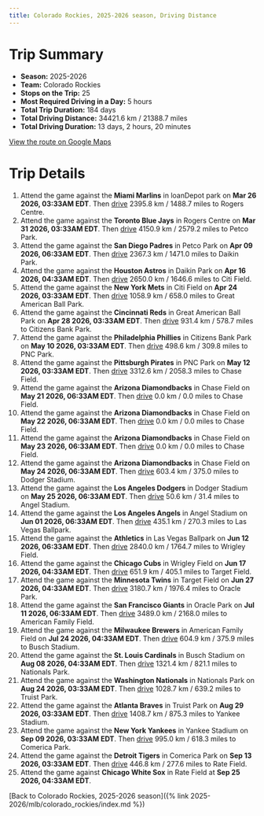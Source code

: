 ```yaml
---
title: Colorado Rockies, 2025-2026 season, Driving Distance
---
```


# Trip Summary
- **Season:** 2025-2026
- **Team:** Colorado Rockies
- **Stops on the Trip:** 25
- **Most Required Driving in a Day:** 5 hours
- **Total Trip Duration:** 184 days
- **Total Driving Distance:** 34421.6 km / 21388.7 miles
- **Total Driving Duration:** 13 days, 2 hours, 20 minutes

[View the route on Google Maps](https://www.google.com/maps/dir/loanDepot+park+Miami/Rogers+Centre+Toronto/Petco+Park+San+Diego/Daikin+Park+Houston/Citi+Field+Flushing/Great+American+Ball+Park+Cincinnati/Citizens+Bank+Park+Philadelphia/PNC+Park+Pittsburgh/Chase+Field+Phoenix/Chase+Field+Phoenix/Chase+Field+Phoenix/Chase+Field+Phoenix/Dodger+Stadium+Los+Angeles/Angel+Stadium+Anaheim/Las+Vegas+Ballpark+Las+Vegas/Wrigley+Field+Chicago/Target+Field+Minneapolis/Oracle+Park+San+Francisco/American+Family+Field+Milwaukee/Busch+Stadium+St.+Louis/Nationals+Park+Washington/Truist+Park+Atlanta/Yankee+Stadium+Bronx/Comerica+Park+Detroit/Rate+Field+Chicago)

# Trip Details
1. Attend the game against the **Miami Marlins** in loanDepot park on **Mar 26 2026, 03:33AM EDT**. Then [drive](https://www.google.com/maps/dir/loanDepot+park+Miami/Rogers+Centre+Toronto) 2395.8 km / 1488.7 miles to Rogers Centre.
2. Attend the game against the **Toronto Blue Jays** in Rogers Centre on **Mar 31 2026, 03:33AM EDT**. Then [drive](https://www.google.com/maps/dir/Rogers+Centre+Toronto/Petco+Park+San+Diego) 4150.9 km / 2579.2 miles to Petco Park.
3. Attend the game against the **San Diego Padres** in Petco Park on **Apr 09 2026, 06:33AM EDT**. Then [drive](https://www.google.com/maps/dir/Petco+Park+San+Diego/Daikin+Park+Houston) 2367.3 km / 1471.0 miles to Daikin Park.
4. Attend the game against the **Houston Astros** in Daikin Park on **Apr 16 2026, 04:33AM EDT**. Then [drive](https://www.google.com/maps/dir/Daikin+Park+Houston/Citi+Field+Flushing) 2650.0 km / 1646.6 miles to Citi Field.
5. Attend the game against the **New York Mets** in Citi Field on **Apr 24 2026, 03:33AM EDT**. Then [drive](https://www.google.com/maps/dir/Citi+Field+Flushing/Great+American+Ball+Park+Cincinnati) 1058.9 km / 658.0 miles to Great American Ball Park.
6. Attend the game against the **Cincinnati Reds** in Great American Ball Park on **Apr 28 2026, 03:33AM EDT**. Then [drive](https://www.google.com/maps/dir/Great+American+Ball+Park+Cincinnati/Citizens+Bank+Park+Philadelphia) 931.4 km / 578.7 miles to Citizens Bank Park.
7. Attend the game against the **Philadelphia Phillies** in Citizens Bank Park on **May 10 2026, 03:33AM EDT**. Then [drive](https://www.google.com/maps/dir/Citizens+Bank+Park+Philadelphia/PNC+Park+Pittsburgh) 498.6 km / 309.8 miles to PNC Park.
8. Attend the game against the **Pittsburgh Pirates** in PNC Park on **May 12 2026, 03:33AM EDT**. Then [drive](https://www.google.com/maps/dir/PNC+Park+Pittsburgh/Chase+Field+Phoenix) 3312.6 km / 2058.3 miles to Chase Field.
9. Attend the game against the **Arizona Diamondbacks** in Chase Field on **May 21 2026, 06:33AM EDT**. Then [drive](https://www.google.com/maps/dir/Chase+Field+Phoenix/Chase+Field+Phoenix) 0.0 km / 0.0 miles to Chase Field.
10. Attend the game against the **Arizona Diamondbacks** in Chase Field on **May 22 2026, 06:33AM EDT**. Then [drive](https://www.google.com/maps/dir/Chase+Field+Phoenix/Chase+Field+Phoenix) 0.0 km / 0.0 miles to Chase Field.
11. Attend the game against the **Arizona Diamondbacks** in Chase Field on **May 23 2026, 06:33AM EDT**. Then [drive](https://www.google.com/maps/dir/Chase+Field+Phoenix/Chase+Field+Phoenix) 0.0 km / 0.0 miles to Chase Field.
12. Attend the game against the **Arizona Diamondbacks** in Chase Field on **May 24 2026, 06:33AM EDT**. Then [drive](https://www.google.com/maps/dir/Chase+Field+Phoenix/Dodger+Stadium+Los+Angeles) 603.4 km / 375.0 miles to Dodger Stadium.
13. Attend the game against the **Los Angeles Dodgers** in Dodger Stadium on **May 25 2026, 06:33AM EDT**. Then [drive](https://www.google.com/maps/dir/Dodger+Stadium+Los+Angeles/Angel+Stadium+Anaheim) 50.6 km / 31.4 miles to Angel Stadium.
14. Attend the game against the **Los Angeles Angels** in Angel Stadium on **Jun 01 2026, 06:33AM EDT**. Then [drive](https://www.google.com/maps/dir/Angel+Stadium+Anaheim/Las+Vegas+Ballpark+Las+Vegas) 435.1 km / 270.3 miles to Las Vegas Ballpark.
15. Attend the game against the **Athletics** in Las Vegas Ballpark on **Jun 12 2026, 06:33AM EDT**. Then [drive](https://www.google.com/maps/dir/Las+Vegas+Ballpark+Las+Vegas/Wrigley+Field+Chicago) 2840.0 km / 1764.7 miles to Wrigley Field.
16. Attend the game against the **Chicago Cubs** in Wrigley Field on **Jun 17 2026, 04:33AM EDT**. Then [drive](https://www.google.com/maps/dir/Wrigley+Field+Chicago/Target+Field+Minneapolis) 651.9 km / 405.1 miles to Target Field.
17. Attend the game against the **Minnesota Twins** in Target Field on **Jun 27 2026, 04:33AM EDT**. Then [drive](https://www.google.com/maps/dir/Target+Field+Minneapolis/Oracle+Park+San+Francisco) 3180.7 km / 1976.4 miles to Oracle Park.
18. Attend the game against the **San Francisco Giants** in Oracle Park on **Jul 11 2026, 06:33AM EDT**. Then [drive](https://www.google.com/maps/dir/Oracle+Park+San+Francisco/American+Family+Field+Milwaukee) 3489.0 km / 2168.0 miles to American Family Field.
19. Attend the game against the **Milwaukee Brewers** in American Family Field on **Jul 24 2026, 04:33AM EDT**. Then [drive](https://www.google.com/maps/dir/American+Family+Field+Milwaukee/Busch+Stadium+St.+Louis) 604.9 km / 375.9 miles to Busch Stadium.
20. Attend the game against the **St. Louis Cardinals** in Busch Stadium on **Aug 08 2026, 04:33AM EDT**. Then [drive](https://www.google.com/maps/dir/Busch+Stadium+St.+Louis/Nationals+Park+Washington) 1321.4 km / 821.1 miles to Nationals Park.
21. Attend the game against the **Washington Nationals** in Nationals Park on **Aug 24 2026, 03:33AM EDT**. Then [drive](https://www.google.com/maps/dir/Nationals+Park+Washington/Truist+Park+Atlanta) 1028.7 km / 639.2 miles to Truist Park.
22. Attend the game against the **Atlanta Braves** in Truist Park on **Aug 29 2026, 03:33AM EDT**. Then [drive](https://www.google.com/maps/dir/Truist+Park+Atlanta/Yankee+Stadium+Bronx) 1408.7 km / 875.3 miles to Yankee Stadium.
23. Attend the game against the **New York Yankees** in Yankee Stadium on **Sep 09 2026, 03:33AM EDT**. Then [drive](https://www.google.com/maps/dir/Yankee+Stadium+Bronx/Comerica+Park+Detroit) 995.0 km / 618.3 miles to Comerica Park.
24. Attend the game against the **Detroit Tigers** in Comerica Park on **Sep 13 2026, 03:33AM EDT**. Then [drive](https://www.google.com/maps/dir/Comerica+Park+Detroit/Rate+Field+Chicago) 446.8 km / 277.6 miles to Rate Field.
25. Attend the game against **Chicago White Sox** in Rate Field at **Sep 25 2026, 04:33AM EDT**.

[Back to Colorado Rockies, 2025-2026 season]({% link 2025-2026/mlb/colorado_rockies/index.md %})
